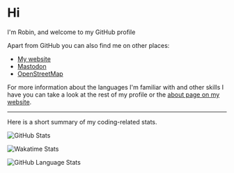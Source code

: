 # Hi

I'm Robin, and welcome to my GitHub profile

Apart from GitHub you can also find me on other places:

* [My website](https://rlin.eu)
* [Mastodon](https://en.osm.town/@RLin)
* [OpenStreetMap](https://osm.org/user/Robin%20van%20der%20Linde)

For more information about the languages I'm familiar with and other skills I have you can take a look at the rest of my profile or the [about page on my website](https://rlin.eu/aboutme.html).

---

Here is a short summary of my coding-related stats.

![GitHub Stats](https://github-readme-stats.vercel.app/api?username=robinlinde&count_private=true&show_icons=true&theme=nord)

![Wakatime Stats](https://github-readme-stats.vercel.app/api/wakatime?username=RobinLinde&layout=compact&custom_title=Wakatime%20Week%20Stats&theme=nord)

![GitHub Language Stats](https://github-readme-stats.vercel.app/api/top-langs?username=robinlinde&layout=compact&langs_count=10&custom_title=GitHub%20Most%20Used%20Languages&theme=nord)
